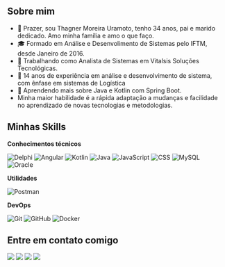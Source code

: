## Sobre mim

- 🤔 Prazer, sou Thagner Moreira Uramoto, tenho 34 anos, pai e marido dedicado. Amo minha família e amo o que faço.
- 🎓 Formado em Análise e Desenvolimento de Sistemas pelo IFTM, desde Janeiro de 2016.
- 💼 Trabalhando como Analista de Sistemas em Vitalsis Soluções Tecnológicas.
- 💼 14 anos de experiência em análise e desenvolvimento de sistema, com ênfase em sistemas de Logística
- 🌱 Aprendendo mais sobre Java e Kotlin com Spring Boot.
- Minha maior habilidade é a rápida adaptação a mudanças e facilidade no aprendizado de novas tecnologias e metodologias.

## Minhas Skills

**Conhecimentos técnicos**

![Delphi](https://img.shields.io/badge/Delphi_RAD_Studio-B22222?style=for-the-badge&logo=delphi&logoColor=white)
![Angular](https://img.shields.io/badge/angular-%23DD0031.svg?style=for-the-badge&logo=angular&logoColor=white)
![Kotlin](https://img.shields.io/badge/kotlin-%237F52FF.svg?style=for-the-badge&logo=kotlin&logoColor=white)
![Java](https://img.shields.io/badge/java-%23ED8B00.svg?style=for-the-badge&logo=openjdk&logoColor=white)
![JavaScript](https://img.shields.io/badge/JavaScript-ffb703?style=for-the-badge&logo=javascript&logoColor=000000)
![CSS](https://img.shields.io/badge/-CSS-a2d2ff?style=flat&logo=CSS3&logoColor=1572B6)
![MySQL](https://img.shields.io/badge/MySQL-005C84?style=for-the-badge&logo=mysql&logoColor=white)
![Oracle](https://img.shields.io/badge/Oracle-F80000?style=for-the-badge&logo=oracle&logoColor=white)


**Utilidades**

![Postman](https://img.shields.io/badge/-Postman-333333?style=flat&logo=postman)

**DevOps**

![Git](https://img.shields.io/badge/-Git-333333?style=flat&logo=git)
![GitHub](https://img.shields.io/badge/-GitHub-333333?style=flat&logo=github)
![Docker](https://img.shields.io/badge/-Docker-333333?style=flat&logo=docker)


## Entre em contato comigo

<div>
<a href="https://instagram.com/thagnermoreira" target="_blank"><img loading="lazy" src="https://img.shields.io/badge/-Instagram-%23E4405F?style=for-the-badge&logo=instagram&logoColor=white" target="_blank"></a>
<a href="https://www.facebook.com/thagnermoreira.uramoto" target="_blank"><img loading="lazy" src="https://img.shields.io/badge/Facebook-%231877F2.svg?style=for-the-badge&logo=Facebook&logoColor=white" target="_blank"></a>
<a href = "mailto:thagner@outlook.com"><img loading="lazy" src="https://img.shields.io/badge/Gmail-D14836?style=for-the-badge&logo=gmail&logoColor=white" target="_blank"></a>
<a href="https://www.linkedin.com/in/thagner-uramoto-23269488/" target="_blank"><img loading="lazy" src="https://img.shields.io/badge/-LinkedIn-%230077B5?style=for-the-badge&logo=linkedin&logoColor=white" target="_blank"></a>   
</div>
